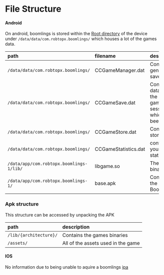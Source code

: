 # File Structure

<!-- tabs:start -->

#### **Android**

On android, boomlings is stored within the [Root directory](https://en.wikipedia.org/wiki/Root_directory) of the device under `/data/data/com.robtopx.boomlings/` which houses a lot of the games data.

| path | filename | description |
|:-----|:---------|:------------|
| `/data/data/com.robtopx.boomlings/` | CCGameManager.dat | Contains general save data |
| `/data/data/com.robtopx.boomlings/` | CCGameSave.dat | Contains data about the current game session which has been saved |
| `/data/data/com.robtopx.boomlings/` | CCGameStore.dat | Contains store data |
| `/data/data/com.robtopx.boomlings/` | CCGameStatistics.dat | contains your overall statistics |
| `/data/app/com.robtopx.boomlings-1/lib/` | libgame.so | The games binary |
| `/data/app/com.robtopx.boomlings-1/` | base.apk | Contains the APK of Boomlings |

### Apk structure

This structure can be accessed by unpacking the APK

| path | description |
|:-----|:------------|
| `/lib/{architecture}/` | Contains the games binaries |
| `/assets/` | All of the assets used in the game

#### **IOS**

No information due to being unable to aquire a boomlings [ipa](https://en.wikipedia.org/wiki/.ipa)

<!-- tabs:end -->